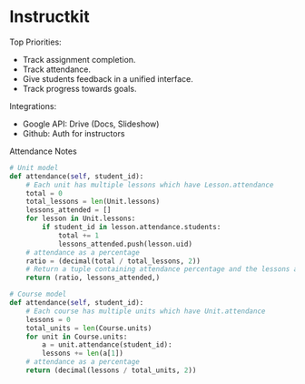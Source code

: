 # Instructkit

Top Priorities:
* Track assignment completion.
* Track attendance.
* Give students feedback in a unified interface.
* Track progress towards goals.

Integrations:
* Google API: Drive (Docs, Slideshow)
* Github: Auth for instructors

Attendance Notes
```py
# Unit model
def attendance(self, student_id):
    # Each unit has multiple lessons which have Lesson.attendance
    total = 0
    total_lessons = len(Unit.lessons)
    lessons_attended = []
    for lesson in Unit.lessons:
        if student_id in lesson.attendance.students:
            total += 1
            lessons_attended.push(lesson.uid)
    # attendance as a percentage
    ratio = (decimal(total / total_lessons, 2))
    # Return a tuple containing attendance percentage and the lessons attended
    return (ratio, lessons_attended,)

# Course model
def attendance(self, student_id):
    # Each course has multiple units which have Unit.attendance
    lessons = 0
    total_units = len(Course.units)
    for unit in Course.units:
        a = unit.attendance(student_id):
        lessons += len(a[1])
    # attendance as a percentage
    return (decimal(lessons / total_units, 2))
```

